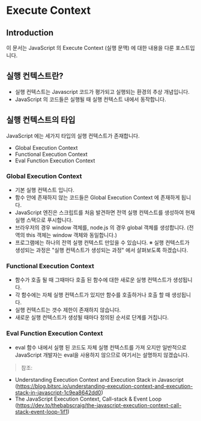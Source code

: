 # Execute Context
## Introduction
이 문서는 JavaScript 의 Execute Context (실행 문맥) 에 대한 내용을 다룬 포스트입니다.

## 실행 컨텍스트란?
* 실행 컨텍스트는 Javascript 코드가 평가되고 실행되는 환경의 추상 개념입니다. 
* JavaScript 의 코드들은 실행될 때 실행 컨텍스트 내에서 동작합니다.

## 실행 컨텍스트의 타입
JavaScript 에는 세가지 타입의 실행 컨텍스트가 존재합니다.
* Global Execution Context
* Functional Execution Context
* Eval Function Execution Context

### Global Execution Context
* 기본 실행 컨텍스트 입니다.
* 함수 안에 존재하지 않는 코드들은 Global Execution Context 에 존재하게 됩니다.
* JavaScript 엔진은 스크립트를 처음 발견하면 전역 실행 컨텍스트를 생성하여 현재 실행 스택으로 푸시합니다. 
* 브라우저의 경우 window 객체를, node.js 의 경우 global 객체를 생성합니다. (전역의 this 객체는 window 객체와 동일합니다.)
* 프로그램에는 하나의 전역 실행 컨텍스트 만있을 수 있습니다.
※ 실행 컨텍스트가 생성되는 과정은 "실행 컨텍스트가 생성되는 과정" 에서 살펴보도록 하겠습니다.<br>

### Functional Execution Context
* 함수가 호출 될 때 그때마다 호출 된 함수에 대한 새로운 실행 컨텍스트가 생성됩니다.
* 각 함수에는 자체 실행 컨텍스트가 있지만 함수를 호출하거나 호출 할 때 생성됩니다.
* 실행 컨텍스트는 갯수 제한이 존재하지 않습니다.
* 새로운 실행 컨텍스트가 생성될 때마다 정의된 순서로 단계를 거칩니다.

### Eval Function Execution Context
* eval 함수 내에서 실행 된 코드도 자체 실행 컨텍스트를 가져 오지만 일반적으로 JavaScript 개발자는 eval을 사용하지 않으므로 여기서는 설명하지 않겠습니다.


> 참조:
* Understanding Execution Context and Execution Stack in Javascript (https://blog.bitsrc.io/understanding-execution-context-and-execution-stack-in-javascript-1c9ea8642dd0)
* The JavaScript Execution Context, Call-stack & Event Loop (https://dev.to/thebabscraig/the-javascript-execution-context-call-stack-event-loop-1if1)

